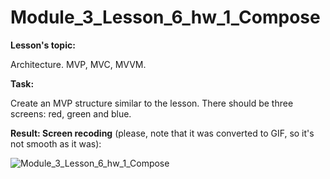 # Module_3_Lesson_6_hw_1_Compose
**Lesson's topic:**

Architecture. MVP, MVC, MVVM.

**Task:**

Create an MVP structure similar to the lesson. There should be three screens: red, green and blue.

**Result: Screen recoding** (please, note that it was converted to GIF, so it's not smooth as it was):

![Module_3_Lesson_6_hw_1_Compose](https://github.com/vdcast/Module_3_Lesson_6_hw_1_Compose/assets/108469609/5e5a5b4b-4667-48fa-ba8b-8314b1cf41bd)
